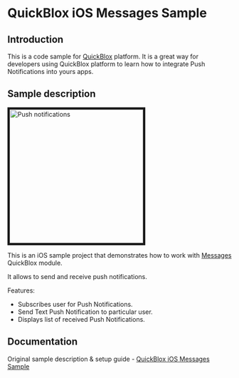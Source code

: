 <h1> QuickBlox iOS Messages Sample </h1>

<h2> Introduction </h2>

This is a code sample for [QuickBlox](http://quickblox.com/) platform. It is a great way for developers using QuickBlox platform to learn how to integrate Push Notifications into yours apps. 

<h2> Sample description </h2>

<img src="http://files.quickblox.com/messages_sample1.png" border="5" alt="Push notifications" width="300"> 

This is an iOS sample project that demonstrates how to work with [Messages](http://quickblox.com/developers/SimpleSample-messages_users-ios) QuickBlox module.

It allows to send and receive push notifications.

Features:
<ul>
<li> Subscribes user for Push Notifications. </li>
<li> Send Text Push Notification to particular user. </li>
<li> Displays list of received Push Notifications. </li>
</ul>

<h2> Documentation </h2>

Original sample description & setup guide - [QuickBlox iOS Messages Sample](http://quickblox.com/samples/simplesample-messages_users-ios/)


